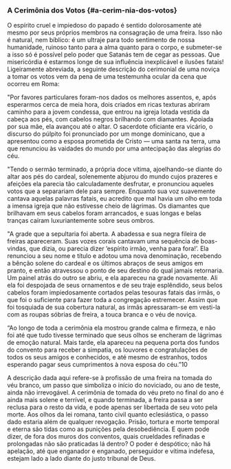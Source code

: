 ### A Cerimônia dos Votos {#a-cerim-nia-dos-votos}

O espírito cruel e impiedoso do papado é sentido dolorosamente até mesmo por seus próprios membros na consagração de uma freira. Isso não é natural, nem bíblico: é um ultraje para todo sentimento de nossa humanidade, ruinoso tanto para a alma quanto para o corpo, e submeter-se a isso só é possível pelo poder que Satanás tem de cegar as pessoas. Que misericórdia é estarmos longe de sua influência inexplicável e ilusões fatais! Ligeiramente abreviada, a seguinte descrição do cerimonial de uma noviça a tomar os votos vem da pena de uma testemunha ocular da cena que ocorreu em Roma:

&quot;Por favores particulares foram-nos dados os melhores assentos, e, após esperarmos cerca de meia hora, dois criados em ricas texturas abriram caminho para a jovem condessa, que entrou na igreja lotada vestida da cabeça aos pés, com cabelos negros brilhando com diamantes. Apoiada por sua mãe, ela avançou até o altar. O sacerdote oficiante era vicário, o discurso do púlpito foi pronunciado por um monge dominicano, que a apresentou como a esposa prometida de Cristo — uma santa na terra, uma que renunciou às vaidades do mundo por uma antecipação das alegrias do céu.

&quot;Tendo o sermão terminado, a própria doce vítima, ajoelhando-se diante do altar aos pés do cardeal, solenemente abjurou do mundo cujos prazeres e afeições ela parecia tão calculadamente desfrutar, e pronunciou aqueles votos que a separariam dele para sempre. Enquanto sua voz suavemente cantava aquelas palavras fatais, eu acredito que mal havia um olho em toda a imensa igreja que não estivesse cheio de lágrimas. Os diamantes que brilhavam em seus cabelos foram arrancados, e suas longas e belas tranças caíram luxuriantemente sobre seus ombros.

&quot;A grade que a sepultaria foi aberta. A abadessa e sua negra fileira de freiras apareceram. Suas vozes corais cantavam uma sequência de boas-vindas, que dizia, ou parecia dizer ’espírito irmão, venha para fora!’. Ela renunciou a seu nome e título e adotou uma nova denominação, recebendo a bênção solene do cardeal e os últimos abraços de seus amigos em pranto, e então atravessou o ponto de seu destino do qual jamais retornaria. Um painel atrás do outro se abriu, e ela apareceu na grade novamente. Ali ela foi despojada de seus ornamentos e de seu traje esplêndido, seus belos cabelos foram impiedosamente cortados pelas tesouras fatais das irmãs, o que foi o suficiente para fazer toda a congregação estremecer. Assim que foi tosquiada de sua cobertura natural, as irmãs apressaram-se em vesti-la com as roupas sóbrias de freira, a touca branca e o véu de noviça.

“Ao longo de toda a cerimônia ela mostrou grande calma e firmeza, e não foi até que tudo tivesse terminado que seus olhos se encheram de lágrimas de emoção natural. Mais tarde, ela apareceu na pequena porta dos fundos do convento para receber a simpatia, os louvores e congratulações de todos os seus amigos e conhecidos, e até mesmo de estranhos, todos esperando pagar seus cumprimentos à nova esposa do céu.”10

A descrição dada aqui refere-se à profissão de uma freira na tomada do véu branco, um passo que simboliza o início do noviciado, ou ano de teste, ainda não irrevogável. A cerimônia de tomada do véu preto no final do ano é ainda mais solene e terrível, e quando terminada, a freira passa a ser reclusa para o resto da vida, e pode apenas ser libertada de seu voto pela morte. Aos olhos da lei romana, tanto civil quanto eclesiástica, o passo dado estaria além de qualquer revogação. Prisão, tortura e morte temporal e eterna são tidas como as punições pela desobediência. E quem pode dizer, de fora dos muros dos conventos, quais crueldades refinadas e prolongadas não são praticadas lá dentro? O poder é despótico; não há apelação, até que enganador e enganado, perseguidor e vítima indefesa, estejam lado a lado diante do justo tribunal de Deus.